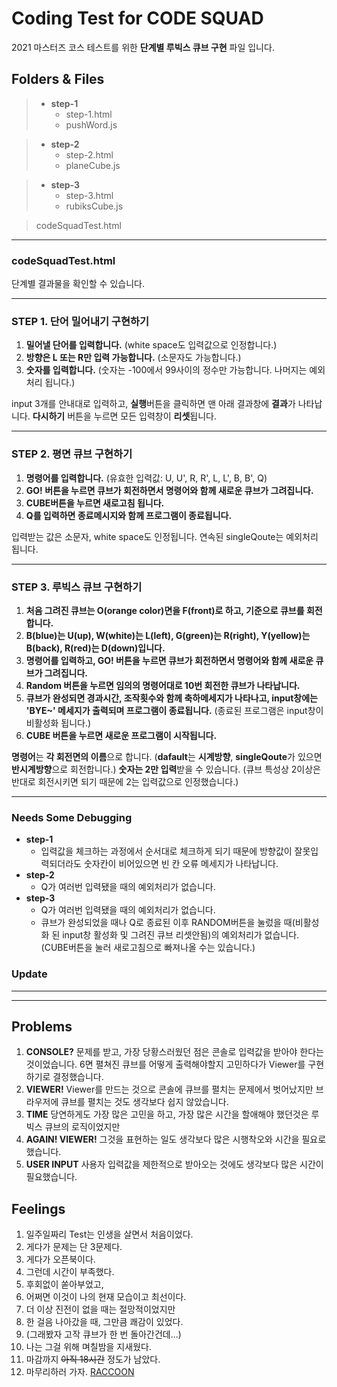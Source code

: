 ﻿# Coding Test for CODE SQUAD

2021 마스터즈 코스 테스트를 위한 **단계별 루빅스 큐브 구현** 파일 입니다.

## Folders & Files

> - **step-1**
>   - step-1.html
>   - pushWord.js

> - **step-2**
>   - step-2.html
>   - planeCube.js

> - **step-3**
>   - step-3.html
>   - rubiksCube.js

> codeSquadTest.html

---

### codeSquadTest.html

단계별 결과물을 확인할 수 있습니다.

---

### STEP 1. 단어 밀어내기 구현하기

1. **밀어낼 단어를 입력합니다.**
   (white space도 입력값으로 인정합니다.)
2. **방향은 L 또는 R만 입력 가능합니다.**
   (소문자도 가능합니다.)
3. **숫자를 입력합니다.**
   (숫자는 -100에서 99사이의 정수만 가능합니다. 나머지는 예외 처리 됩니다.)

input 3개를 안내대로 입력하고,
**실행**버튼을 클릭하면 맨 아래 결과창에 **결과**가 나타납니다. **다시하기** 버튼을 누르면 모든 입력창이 **리셋**됩니다.

---

### STEP 2. 평면 큐브 구현하기

1. **명령어를 입력합니다.**
   (유효한 입력값: U, U', R, R', L, L', B, B', Q)
2. **GO! 버튼을 누르면 큐브가 회전하면서 명령어와 함께 새로운 큐브가 그려집니다.**
3. **CUBE버튼을 누르면 새로고침 됩니다.**
4. **Q를 입력하면 종료메시지와 함께 프로그램이 종료됩니다.**

입력받는 값은 소문자, white space도 인정됩니다.
연속된 singleQoute는 예외처리 됩니다.

---

### STEP 3. 루빅스 큐브 구현하기

1. **처음 그려진 큐브는 O(orange color)면을 F(front)로 하고, 기준으로 큐브를 회전합니다.**
2. **B(blue)는 U(up), W(white)는 L(left), G(green)는 R(right), Y(yellow)는 B(back), R(red)는 D(down)입니다.**
3. **명령어를 입력하고, GO! 버튼을 누르면 큐브가 회전하면서 명령어와 함께 새로운 큐브가 그려집니다.**
4. **Random 버튼을 누르면 임의의 명령어대로 10번 회전한 큐브가 나타납니다.**
5. **큐브가 완성되면 경과시간, 조작횟수와 함께 축하메세지가 나타나고, input창에는 'BYE~' 메세지가 출력되며 프로그램이 종료됩니다.**
   (종료된 프로그램은 input창이 비활성화 됩니다.)
6. **CUBE 버튼을 누르면 새로운 프로그램이 시작됩니다.**

**명령어**는 **각 회전면의 이름**으로 합니다. (**dafault**는 **시계방향**, **singleQoute**가 있으면 **반시계방향**으로 회전합니다.)
**숫자는 2만 입력**받을 수 있습니다. (큐브 특성상 2이상은 반대로 회전시키면 되기 때문에 2는 입력값으로 인정했습니다.)

---

### Needs Some Debugging

- **step-1**
  - 입력값을 체크하는 과정에서 순서대로 체크하게 되기 때문에 방향값이 잘못입력되더라도 숫자칸이 비어있으면 빈 칸 오류 메세지가 나타납니다.
- **step-2**
  - Q가 여러번 입력됐을 때의 예외처리가 없습니다.
- **step-3**
  - Q가 여러번 입력됐을 때의 예외처리가 없습니다.
  - 큐브가 완성되었을 때나 Q로 종료된 이후 RANDOM버튼을 눌렀을 때(비활성화 된 input창 활성화 및 그려진 큐브 리셋안됨)의 예외처리가 없습니다. (CUBE버튼을 눌러 새로고침으로 빠져나올 수는 있습니다.)

### Update

---

---

## Problems

1. **CONSOLE?**
   문제를 받고, 가장 당황스러웠던 점은 콘솔로 입력값을 받아야 한다는 것이었습니다. 6면 펼쳐진 큐브를 어떻게 출력해야할지 고민하다가 Viewer를 구현하기로 결정했습니다.
2. **VIEWER!**
   Viewer를 만드는 것으로 콘솔에 큐브를 펼치는 문제에서 벗어났지만 브라우저에 큐브를 펼치는 것도 생각보다 쉽지 않았습니다.
3. **TIME**
   당연하게도 가장 많은 고민을 하고, 가장 많은 시간을 할애해야 했던것은 루빅스 큐브의 로직이었지만
4. **AGAIN! VIEWER!**
   그것을 표현하는 일도 생각보다 많은 시행착오와 시간을 필요로 했습니다.
5. **USER INPUT**
   사용자 입력값을 제한적으로 받아오는 것에도 생각보다 많은 시간이 필요했습니다.

## Feelings

1. 일주일짜리 Test는 인생을 살면서 처음이었다.
2. 게다가 문제는 단 3문제다.
3. 게다가 오픈북이다.
4. 그런데 시간이 부족했다.
5. 후회없이 쏟아부었고,
6. 어쩌면 이것이 나의 현재 모습이고 최선이다.
7. 더 이상 진전이 없을 때는 절망적이었지만
8. 한 걸음 나아갔을 때, 그만큼 쾌감이 있었다.
9. (그래봤자 고작 큐브가 한 번 돌아간건데...)
10. 나는 그걸 위해 며칠밤을 지새웠다.
11. 마감까지 ~~아직 18시간~~ 정도가 남았다.
12. 마무리하러 가자. [RACCOON](https://github.com/juddorid/codesquad)
